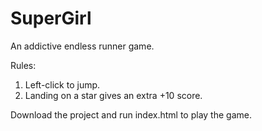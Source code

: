 # SuperGirl
An addictive endless runner game.

Rules:
1. Left-click to jump.
2. Landing on a star gives an extra +10 score.

Download the project and run index.html to play the game.
